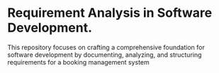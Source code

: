 
# Requirement Analysis in Software Development.
This repository focuses on crafting a comprehensive foundation for software development by documenting, analyzing, and structuring requirements for a booking management system
